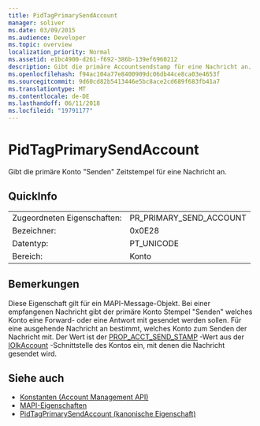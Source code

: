 ```yaml
---
title: PidTagPrimarySendAccount
manager: soliver
ms.date: 03/09/2015
ms.audience: Developer
ms.topic: overview
localization_priority: Normal
ms.assetid: e1bc4900-d261-f692-386b-139ef6960212
description: Gibt die primäre Accountsendstamp für eine Nachricht an.
ms.openlocfilehash: f94ac104a77e8400909dc06db44ce8ca03e4653f
ms.sourcegitcommit: 9d60cd82b5413446e5bc8ace2cd689f683fb41a7
ms.translationtype: MT
ms.contentlocale: de-DE
ms.lasthandoff: 06/11/2018
ms.locfileid: "19791177"
---
```

# <a name="pidtagprimarysendaccount"></a>PidTagPrimarySendAccount

Gibt die primäre Konto "Senden" Zeitstempel für eine Nachricht an.
  
## <a name="quick-info"></a>QuickInfo

|||
|:-----|:-----|
|Zugeordneten Eigenschaften:  <br/> |PR_PRIMARY_SEND_ACCOUNT  <br/> |
|Bezeichner:  <br/> |0x0E28  <br/> |
|Datentyp:  <br/> |PT_UNICODE  <br/> |
|Bereich:  <br/> |Konto  <br/> |
   
## <a name="remarks"></a>Bemerkungen

Diese Eigenschaft gilt für ein MAPI-Message-Objekt. Bei einer empfangenen Nachricht gibt der primäre Konto Stempel "Senden" welches Konto eine Forward- oder eine Antwort mit gesendet werden sollen. Für eine ausgehende Nachricht an bestimmt, welches Konto zum Senden der Nachricht mit. Der Wert ist der [PROP_ACCT_SEND_STAMP](prop_acct_send_stamp.md) -Wert aus der [IOlkAccount](iolkaccount.md) -Schnittstelle des Kontos ein, mit denen die Nachricht gesendet wird. 
  
## <a name="see-also"></a>Siehe auch

- [Konstanten (Account Management API)](constants-account-management-api.md)
- [MAPI-Eigenschaften](http://msdn.microsoft.com/library/3b980217-b65b-442b-8c18-b8b9f3ff487a%28Office.15%29.aspx)
- [PidTagPrimarySendAccount (kanonische Eigenschaft)](http://msdn.microsoft.com/library/2f268b3b-2e4c-4aea-8879-bdd0ac1df35c%28Office.15%29.aspx)

